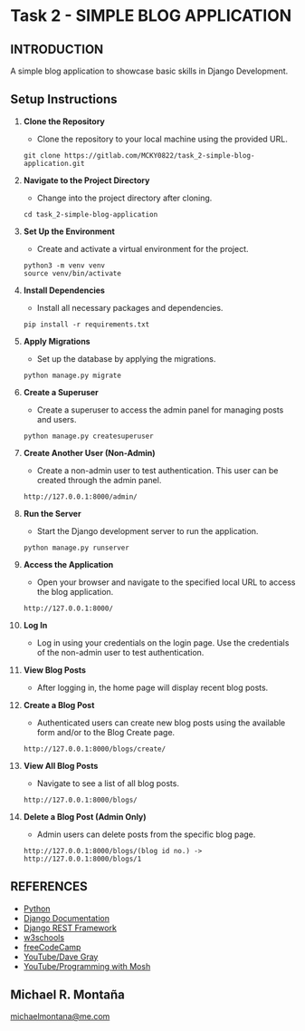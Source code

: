 # Task 2 - SIMPLE BLOG APPLICATION

## INTRODUCTION

A simple blog application to showcase basic skills in Django Development.

## Setup Instructions

1. **Clone the Repository**
   - Clone the repository to your local machine using the provided URL.
   ```
   git clone https://gitlab.com/MCKY0822/task_2-simple-blog-application.git
   ```

2. **Navigate to the Project Directory**
   - Change into the project directory after cloning.
   ```
   cd task_2-simple-blog-application
   ```

3. **Set Up the Environment**
   - Create and activate a virtual environment for the project.
   ```
   python3 -m venv venv
   source venv/bin/activate
   ```

4. **Install Dependencies**
   - Install all necessary packages and dependencies.
   ```
   pip install -r requirements.txt
   ```

5. **Apply Migrations**
   - Set up the database by applying the migrations.
   ```
   python manage.py migrate
   ```

6. **Create a Superuser**
   - Create a superuser to access the admin panel for managing posts and users.
   ```
   python manage.py createsuperuser
   ```

7. **Create Another User (Non-Admin)**
   - Create a non-admin user to test authentication. This user can be created through the admin panel.
   ```
   http://127.0.0.1:8000/admin/
   ```

8. **Run the Server**
   - Start the Django development server to run the application.
   ```
   python manage.py runserver
   ```

9. **Access the Application**
   - Open your browser and navigate to the specified local URL to access the blog application.
   ```
   http://127.0.0.1:8000/
   ```

10. **Log In**
    - Log in using your credentials on the login page. Use the credentials of the non-admin user to test authentication.

11. **View Blog Posts**
    - After logging in, the home page will display recent blog posts.
    
12. **Create a Blog Post**
    - Authenticated users can create new blog posts using the available form and/or to the Blog Create page.
    ```
    http://127.0.0.1:8000/blogs/create/
    ```

13. **View All Blog Posts**
    - Navigate to see a list of all blog posts.
    ```
    http://127.0.0.1:8000/blogs/
    ```

14. **Delete a Blog Post (Admin Only)**
    - Admin users can delete posts from the specific blog page.
    ```
    http://127.0.0.1:8000/blogs/(blog id no.) -> http://127.0.0.1:8000/blogs/1
    ```

## REFERENCES

- [Python](https://www.python.org)
- [Django Documentation](https://docs.djangoproject.com/en/5.1/)
- [Django REST Framework](https://www.django-rest-framework.org)
- [w3schools](https://www.w3schools.com/django/index.php)
- [freeCodeCamp](https://www.freecodecamp.org)
- [YouTube/Dave Gray](https://www.youtube.com/@DaveGrayTeachesCode)
- [YouTube/Programming with Mosh](https://www.youtube.com/@programmingwithmosh)


## Michael R. Montaña
michaelmontana@me.com